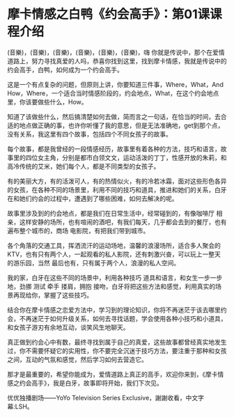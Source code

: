 # 摩卡情感之白鸭《约会高手》：第01课课程介绍

(音樂)，(音樂)，(音樂)，(音樂)，(音樂)，(音樂)，嗨 你就是传说中，那个在爱情道路上，努力寻找真爱的人吗，恭喜你找到这里，找到摩卡情感，我就是传说中的约会高手，白鸭，如何成为一个约会高手。

这是一个有点复杂的问题，但原则上讲，你要知道三件事，Where，What，And How，Where，一个适合当时情感阶段的，约会地点，What，在这个约会地点里，你该要做些什么，How。

知道了该做些什么，然后搞清楚如何去做，简而言之一句话，在恰当的时间，去合适的地点做正确的事，也许你听懂了我的意思，但是无法准确地，get到那个点，没有关系，我这里有四个故事，包括四个不同女孩子的故事。

每个故事，都是我曾经的一段情感经历，故事里有着各种的方法，技巧和语言，故事里的四位女主角，分别是都市白领文文，运动活泼的丁丁，性感开放的朱莉，和高冷传统的艾米，她们每个人，都是不同类型的女孩子。

有的美丽大方，有的活泼可人，有的热情似火，有的冷若冰霜，面对这些形色各异的女孩，在各种不同的场景里，利用不同的技巧和道具，推进和她们的关系，白牙在和她们约会的过程中，遭遇到了哪些困难，如何去解决的呢。

故事里涉及到的约会地点，都是我们在日常生活中，经常碰到的，有像咖啡厅 相亲，这样安静的场所，也有喧闹的酒吧，有我们每天，几乎都会去到的餐厅，也有遍布整个城市的，商场 电影院，有把我们带到城市。

各个角落的交通工具，挥洒流汗的运动场地，温馨的浪漫场所，适合多人聚会的KTV，也有只有两个人，一起观看的私人影院，还有刺激兴奋，可以玩上一整天的游乐园，当然 最后也有，只有属于两个人，浪漫的私人空间。

我的家，白牙在这些不同的场景中，利用各种技巧 道具和语言，和女生一步一步地，劲挪 测试 牵手 搂肩，拥抱 接吻，白牙将把这些方法和感觉，利用真实的场景再现给你，掌握了这些技巧。

结合你在摩卡情感之恋爱方法中，学习到的理论知识，你将不再迷茫于该去哪里约会，不再迷茫于如何升级关系，如何去寻找话题，学会使用各种小技巧和小道具，和女孩子游刃有余地互动，谈笑风生地聊天。

真正做到约会心中有数，最终寻找到属于自己的真爱，这些故事都曾经真实地发生过，你不需要怀疑它的实用性，你不要完全沉迷于技巧方法，要注重于那种和女孩之间，互动的气氛和感觉，然后学习如何去营造它。

那才是最重要的，希望你能成为，爱情道路上真正的高手，欢迎你来到，《摩卡情感之约会高手》，我是白牙，故事即将开始，我们下次见。

优优独播剧场——YoYo Television Series Exclusive，謝謝收看，中文字幕:LSH。

